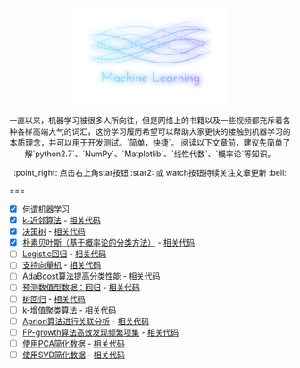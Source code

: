 <p align="center">
      <img src="imgs/logo.png" width="275px" height="175px" />
</p>
<p align="center">
一直以来，机器学习被很多人所向往，但是网络上的书籍以及一些视频都充斥着各种各样高端大气的词汇，这份学习履历希望可以帮助大家更快的接触到机器学习的本质理念，并可以用于开发测试。`简单，快捷`。
阅读以下文章前，建议先简单了解`python2.7`、`NumPy`、`Matplotlib`、`线性代数`、`概率论`等知识。
</p>

<p align="center">
:point_right: 点击右上角star按钮 :star2: 或 watch按钮持续关注文章更新 :bell:
</p>

===

- [x] [何谓机器学习](posts/about.md)
- [x] [k-近邻算法](posts/kNN.md)
      - [相关代码](k-algorithm/kNN.py)
- [x] [决策树](posts/tree.md)
      - [相关代码](a-trees/trees.py)
- [x] [朴素贝叶斯（基于概率论的分类方法）](posts/bayes.md)
      - [相关代码](bayes/bayes.py)
- [ ] [Logistic回归](posts/logistic.md)
      - [相关代码](logistic/logRegres.py)
- [ ] [支持向量机]()
      - [相关代码]()
- [ ] [AdaBoost算法提高分类性能]()
      - [相关代码]()
- [ ] [预测数值型数据：回归]()
      - [相关代码]()
- [ ] [树回归]()
      - [相关代码]()
- [ ] [k-增值聚类算法]()
      - [相关代码]()
- [ ] [Apriori算法进行关联分析]()
      - [相关代码]()
- [ ] [FP-growth算法高效发现频繁项集]()
      - [相关代码]()
- [ ] [使用PCA简化数据]()
      - [相关代码]()
- [ ] [使用SVD简化数据]()
      - [相关代码]()
